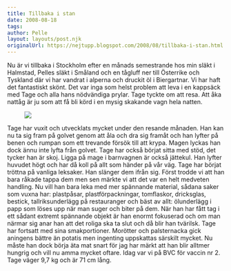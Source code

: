 ```yaml
---
title: Tillbaka i stan
date: 2008-08-18
tags: 	
author: Pelle
layout: layouts/post.njk
originalUrl: https://nejtupp.blogspot.com/2008/08/tillbaka-i-stan.html
---
```


Nu är vi tillbaka i Stockholm efter en månads semestrande hos min släkt i Halmstad, Pelles släkt i Småland och en tågluff ner till Österrike och Tyskland där vi har vandrat i alperna och druckit öl i Biergartnar. Vi har haft det fantastiskt skönt. Det var inga som helst problem att leva i en kappsäck med Tage och alla hans nödvändiga prylar. Tage tyckte om att resa. Att åka nattåg är ju som att få bli körd i en mysig skakande vagn hela natten.

<figure>
    <img src="../../../img/2008/08/_MG_6373_1024pix.jpg">
</figure>

Tage har vuxit och utvecklats mycket under den resande månaden. Han kan nu ta sig fram på golvet genom att åla och dra sig framåt och han lyfter på benen och rumpan som ett trevande försök till att krypa. Magen lyckas han dock ännu inte lyfta från golvet. Tage har också börjat sitta med stöd, det tycker han är skoj. Ligga på mage i barnvagnen är också jättekul. Han lyfter huvudet högt och har då koll på allt som händer på vår väg. Tage har börjat tröttna på vanliga leksaker. Han slänger dem ifrån sig. Först trodde vi att han bara råkade tappa dem men sen märkte vi att det var en helt medveten handling. Nu vill han bara leka med mer spännande material, sådana saker som vuxna har: plastpåsar, plastförpackningar, tomflaskor, dricksglas, bestick, tallriksunderlägg på restauranger och bäst av allt: ölunderlägg i papp som löses upp när man suger och biter på dem. När han har fått tag i ett sådant extremt spännande objekt är han enormt fokuserad och om man närmar sig anar han att det roliga ska ta slut och då blir han tvärilsk. Tage har fortsatt med sina smakportioner. Morötter och palsternacka gick aningens bättre än potatis men ingenting uppskattas särskilt mycket. Nu måste han dock börja äta mat snart för jag har märkt att han blir alltmer hungrig och vill nu amma mycket oftare. Idag var vi på BVC för vaccin nr 2. Tage väger 9,7 kg och är 71 cm lång.

